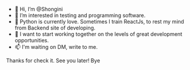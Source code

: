 - 👋 Hi, I’m @Shongini
- 👀 I’m interested in testing and programming software.
- 🌱 Python is currently love. Sometimes I train ReactJs, to rest my mind from Backend site of developing.
- 💞️ I want to start working together on the levels of great development opportunities.
- 📫 I'm waiting on DM, write to me.

Thanks for check it. See you later! Bye

